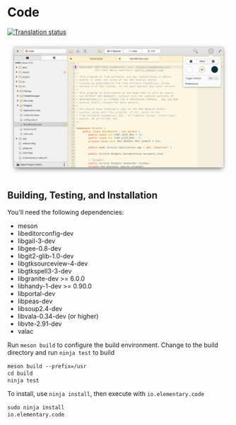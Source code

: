 # Code
[![Translation status](https://l10n.elementary.io/widgets/code/-/svg-badge.svg)](https://l10n.elementary.io/projects/code/?utm_source=widget)

![Screenshot](data/screenshot.png?raw=true)

## Building, Testing, and Installation

You'll need the following dependencies:
* meson
* libeditorconfig-dev
* libgail-3-dev
* libgee-0.8-dev
* libgit2-glib-1.0-dev
* libgtksourceview-4-dev
* libgtkspell3-3-dev
* libgranite-dev >= 6.0.0
* libhandy-1-dev >= 0.90.0
* libportal-dev
* libpeas-dev
* libsoup2.4-dev
* libvala-0.34-dev (or higher)
* libvte-2.91-dev
* valac

Run `meson build` to configure the build environment. Change to the build directory and run `ninja test` to build

    meson build --prefix=/usr
    cd build
    ninja test

To install, use `ninja install`, then execute with `io.elementary.code`

    sudo ninja install
    io.elementary.code
